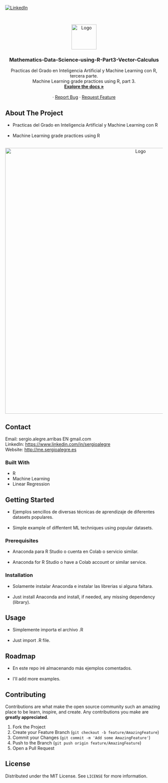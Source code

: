 <!--
REEMPLAZAR: Buscador-Ajax-similar-a-Google, TITULO, DESCRIPCION, DESCRIPCION2, DEMO, TECNOLOGIAS
-->
[![LinkedIn][linkedin-shield]][linkedin-url]

<!-- PROJECT LOGO -->
<br />
<p align="center">
  <a href="https://github.com/sergioalegre/Mathematics-Data-Science-using-R-Part3-Vector-Calculus">
    <img src="http://sergioalegre.es/logo.JPG" alt="Logo" width="80" height="80">
  </a>

  <h3 align="center"><!-- TITULO -->Mathematics-Data-Science-using-R-Part3-Vector-Calculus</h3>

  <p align="center">
    <!-- DESCRIPCION -->
  Practicas del Grado en Inteligencia Artificial y Machine Learning con R, tercera parte.
    <br />
  Machine Learning grade practices using R, part 3.
    <br />
    <a href="https://github.com/sergioalegre/Mathematics-Data-Science-using-R-Part3-Vector-Calculus"><strong>Explore the docs »</strong></a>
    <br />
    <br />
    ·
    <a href="https://github.com/sergioalegre/Mathematics-Data-Science-using-R-Part3-Vector-Calculus/issues">Report Bug</a>
    ·
    <a href="https://github.com/sergioalegre/Mathematics-Data-Science-using-R-Part3-Vector-Calculus/issues">Request Feature</a>
  </p>
</p>

## About The Project
<!-- DESCRIPCION2 --> <!-- DEMO -->
- Practicas del Grado en Inteligencia Artificial y Machine Learning con R
    <br /><br />
- Machine Learning grade practices using R
<br><br>
<p align="center">
    <img src="http://sergioalegre.es/machine_learning_sergio_alegre.png" alt="Logo" width="850" height="">
</p>


## Contact
Email: sergio.alegre.arribas EN gmail.com
<br>
LinkedIn: https://www.linkedin.com/in/sergioalegre
<br>
Website: http://me.sergioalegre.es


### Built With
* R
* Machine Learning
* Linear Regression

## Getting Started
- Ejemplos sencillos de diversas técnicas de aprendizaje de diferentes datasets populares.
<br><br>
- Simple example of diffentent ML techniques using popular datasets.

### Prerequisites
- Anaconda para R Studio o cuenta en Colab o servicio similar.
<br><br>
- Anaconda for R Studio o have a Colab account or similar service.


### Installation
- Solamente instalar Anaconda e instalar las librerias si alguna faltara.
<br><br>
- Just install Anaconda and install, if needed, any missing dependency (library).

## Usage
- Simplemente importa el archivo .R
<br><br>
- Just import .R file.

## Roadmap
- En este repo iré almacenando más ejemplos comentados.
<br><br>
- I'll add more examples.

## Contributing
Contributions are what make the open source community such an amazing place to be learn, inspire, and create. Any contributions you make are **greatly appreciated**.

1. Fork the Project
2. Create your Feature Branch (`git checkout -b feature/AmazingFeature`)
3. Commit your Changes (`git commit -m 'Add some AmazingFeature'`)
4. Push to the Branch (`git push origin feature/AmazingFeature`)
5. Open a Pull Request

## License
Distributed under the MIT License. See `LICENSE` for more information.



[linkedin-shield]: https://img.shields.io/badge/-LinkedIn-black.svg?style=flat-square&logo=linkedin&colorB=555
[linkedin-url]: https://linkedin.com/in/sergioalegre
